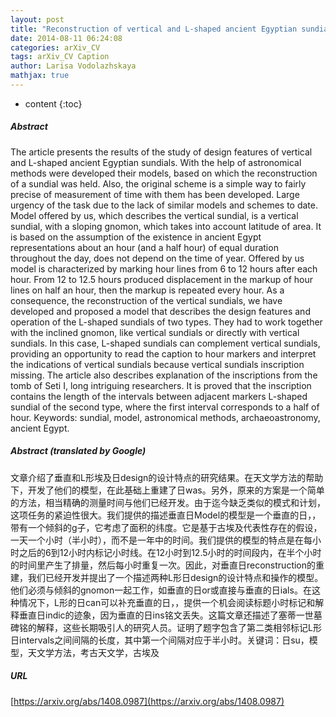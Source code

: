 ```yaml
---
layout: post
title: "Reconstruction of vertical and L-shaped ancient Egyptian sundials and methods for measuring time"
date: 2014-08-11 06:24:08
categories: arXiv_CV
tags: arXiv_CV Caption
author: Larisa Vodolazhskaya
mathjax: true
---
```


* content
{:toc}

##### Abstract
The article presents the results of the study of design features of vertical and L-shaped ancient Egyptian sundials. With the help of astronomical methods were developed their models, based on which the reconstruction of a sundial was held. Also, the original scheme is a simple way to fairly precise of measurement of time with them has been developed. Large urgency of the task due to the lack of similar models and schemes to date. Model offered by us, which describes the vertical sundial, is a vertical sundial, with a sloping gnomon, which takes into account latitude of area. It is based on the assumption of the existence in ancient Egypt representations about an hour (and a half hour) of equal duration throughout the day, does not depend on the time of year. Offered by us model is characterized by marking hour lines from 6 to 12 hours after each hour. From 12 to 12.5 hours produced displacement in the markup of hour lines on half an hour, then the markup is repeated every hour. As a consequence, the reconstruction of the vertical sundials, we have developed and proposed a model that describes the design features and operation of the L-shaped sundials of two types. They had to work together with the inclined gnomon, like vertical sundials or directly with vertical sundials. In this case, L-shaped sundials can complement vertical sundials, providing an opportunity to read the caption to hour markers and interpret the indications of vertical sundials because vertical sundials inscription missing. The article also describes explanation of the inscriptions from the tomb of Seti I, long intriguing researchers. It is proved that the inscription contains the length of the intervals between adjacent markers L-shaped sundial of the second type, where the first interval corresponds to a half of hour. Keywords: sundial, model, astronomical methods, archaeoastronomy, ancient Egypt.

##### Abstract (translated by Google)
文章介绍了垂直和L形埃及日design的设计特点的研究结果。在天文学方法的帮助下，开发了他们的模型，在此基础上重建了日was。另外，原来的方案是一个简单的方法，相当精确的测量时间与他们已经开发。由于迄今缺乏类似的模式和计划，这项任务的紧迫性很大。我们提供的描述垂直日Model的模型是一个垂直的日，，带有一个倾斜的g子，它考虑了面积的纬度。它是基于古埃及代表性存在的假设，一天一个小时（半小时），而不是一年中的时间。我们提供的模型的特点是在每小时之后的6到12小时内标记小时线。在12小时到12.5小时的时间段内，在半个小时的时间里产生了排量，然后每小时重复一次。因此，对垂直日reconstruction的重建，我们已经开发并提出了一个描述两种L形日design的设计特点和操作的模型。他们必须与倾斜的gnomon一起工作，如垂直的日or或直接与垂直的日ials。在这种情况下，L形的日can可以补充垂直的日，，提供一个机会阅读标题小时标记和解释垂直日indic的迹象，因为垂直的日ins铭文丢失。这篇文章还描述了塞蒂一世墓碑铭的解释，这些长期吸引人的研究人员。证明了题字包含了第二类相邻标记L形日intervals之间间隔的长度，其中第一个间隔对应于半小时。关键词：日su，模型，天文学方法，考古天文学，古埃及

##### URL
[https://arxiv.org/abs/1408.0987](https://arxiv.org/abs/1408.0987)

